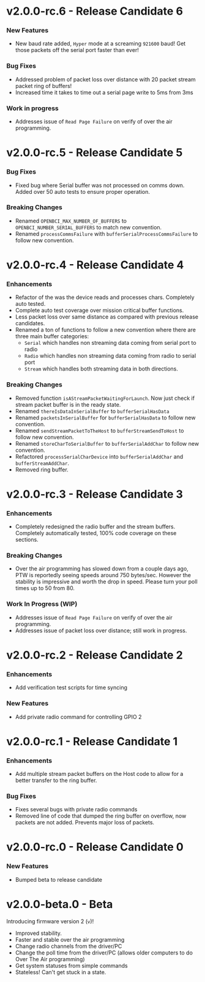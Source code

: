 # v2.0.0-rc.6 - Release Candidate 6

### New Features

* New baud rate added, `Hyper` mode at a screaming `921600` baud! Get those packets off the serial port faster than ever!

### Bug Fixes

* Addressed problem of packet loss over distance with 20 packet stream packet ring of buffers!
* Increased time it takes to time out a serial page write to 5ms from 3ms

### Work in progress

* Addresses issue of `Read Page Failure` on verify of over the air programming.

# v2.0.0-rc.5 - Release Candidate 5

### Bug Fixes

* Fixed bug where Serial buffer was not processed on comms down. Added over 50 auto tests to ensure proper operation.

### Breaking Changes

* Renamed `OPENBCI_MAX_NUMBER_OF_BUFFERS` to `OPENBCI_NUMBER_SERIAL_BUFFERS` to match new convention.
* Renamed `processCommsFailure` with `bufferSerialProcessCommsFailure` to follow new convention.

# v2.0.0-rc.4 - Release Candidate 4

### Enhancements

* Refactor of the was the device reads and processes chars. Completely auto tested.
* Complete auto test coverage over mission critical buffer functions.
* Less packet loss over same distance as compared with previous release candidates.
* Renamed a ton of functions to follow a new convention where there are three main buffer categories:
  * `Serial` which handles non streaming data coming from serial port to radio
  * `Radio` which handles non streaming data coming from radio to serial port
  * `Stream` which handles both streaming data in both directions.

### Breaking Changes

* Removed function `isAStreamPacketWaitingForLaunch`. Now just check if stream packet buffer is in the ready state.
* Renamed `thereIsDataInSerialBuffer` to `bufferSerialHasData`
* Renamed `packetsInSerialBuffer` for `bufferSerialHasData` to follow new convention.
* Renamed `sendStreamPacketToTheHost` to `bufferStreamSendToHost` to follow new convention.
* Renamed `storeCharToSerialBuffer` to `bufferSerialAddChar` to follow new convention.
* Refactored `processSerialCharDevice` into `bufferSerialAddChar` and `bufferStreamAddChar`.
* Removed ring buffer.

# v2.0.0-rc.3 - Release Candidate 3

### Enhancements

* Completely redesigned the radio buffer and the stream buffers. Completely automatically tested, 100% code coverage on these sections.

### Breaking Changes

* Over the air programming has slowed down from a couple days ago, PTW is reportedly seeing speeds around 750 bytes/sec. However the stability is impressive and worth the drop in speed. Please turn your poll times up to 50 from 80.

### Work In Progress (WIP)

* Addresses issue of `Read Page Failure` on verify of over the air programming.
* Addresses issue of packet loss over distance; still work in progress.


# v2.0.0-rc.2 - Release Candidate 2

### Enhancements

* Add verification test scripts for time syncing

### New Features

* Add private radio command for controlling GPIO 2

# v2.0.0-rc.1 - Release Candidate 1

### Enhancements

* Add multiple stream packet buffers on the Host code to allow for a better transfer to the ring buffer.

### Bug Fixes

* Fixes several bugs with private radio commands
* Removed line of code that dumped the ring buffer on overflow, now packets are not added. Prevents major loss of packets.

# v2.0.0-rc.0 - Release Candidate 0

### New Features
* Bumped beta to release candidate

# v2.0.0-beta.0 - Beta

Introducing firmware version 2 (`v`)!

* Improved stability.
* Faster and stable over the air programming
* Change radio channels from the driver/PC
* Change the poll time from the driver/PC (allows older computers to do Over The Air programming)
* Get system statuses from simple commands
* Stateless! Can't get stuck in a state.
